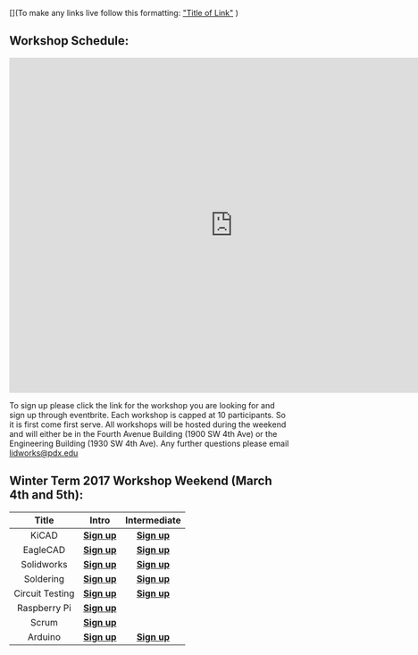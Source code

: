 [](To make any links live follow this formatting:
["Title of Link"](Link)
)

## Workshop Schedule:

<iframe src="https://calendar.google.com/calendar/embed?title=L.I.D.%20Workshops&amp;height=600&amp;wkst=1&amp;bgcolor=%23FFFFFF&amp;ctz=America%2FLos_Angeles" style="border-width:0" width="800" height="600" frameborder="0" scrolling="no" markdown="0">&nbsp;</iframe>


To sign up please click the link for the workshop you are looking for and sign up through eventbrite.  Each workshop is capped at 10 participants.  So it is first come first serve. All workshops will be hosted during the weekend and will either be in the Fourth Avenue Building (1900 SW 4th Ave) or the Engineering Building (1930 SW 4th Ave).  Any further questions please email <lidworks@pdx.edu>

## Winter Term 2017 Workshop Weekend (March 4th and 5th):
|Title|Intro|Intermediate|
|:---------------:|:------------------------:|:---------:|
| KiCAD |**[Sign up]()**|**[Sign up]()**|
| EagleCAD |**[Sign up]()**|**[Sign up]()**|
| Solidworks  |**[Sign up]()**|**[Sign up]()**|
| Soldering |**[Sign up]()**|**[Sign up]()**|
| Circuit Testing | **[Sign up]()** |**[Sign up]()**|
| Raspberry Pi |**[Sign up]()**|
| Scrum | **[Sign up]()** |
| Arduino | **[Sign up]()**|**[Sign up]()**|





